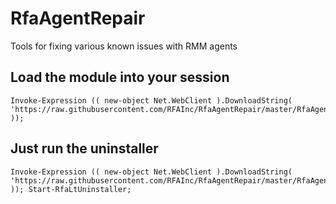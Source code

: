 # RfaAgentRepair
Tools for fixing various known issues with RMM agents

## Load the module into your session
```
Invoke-Expression (( new-object Net.WebClient ).DownloadString( 'https://raw.githubusercontent.com/RFAInc/RfaAgentRepair/master/RfaAgentRepair.psm1' ));
```

## Just run the uninstaller
```
Invoke-Expression (( new-object Net.WebClient ).DownloadString( 'https://raw.githubusercontent.com/RFAInc/RfaAgentRepair/master/RfaAgentRepair.psm1' )); Start-RfaLtUninstaller;
```
